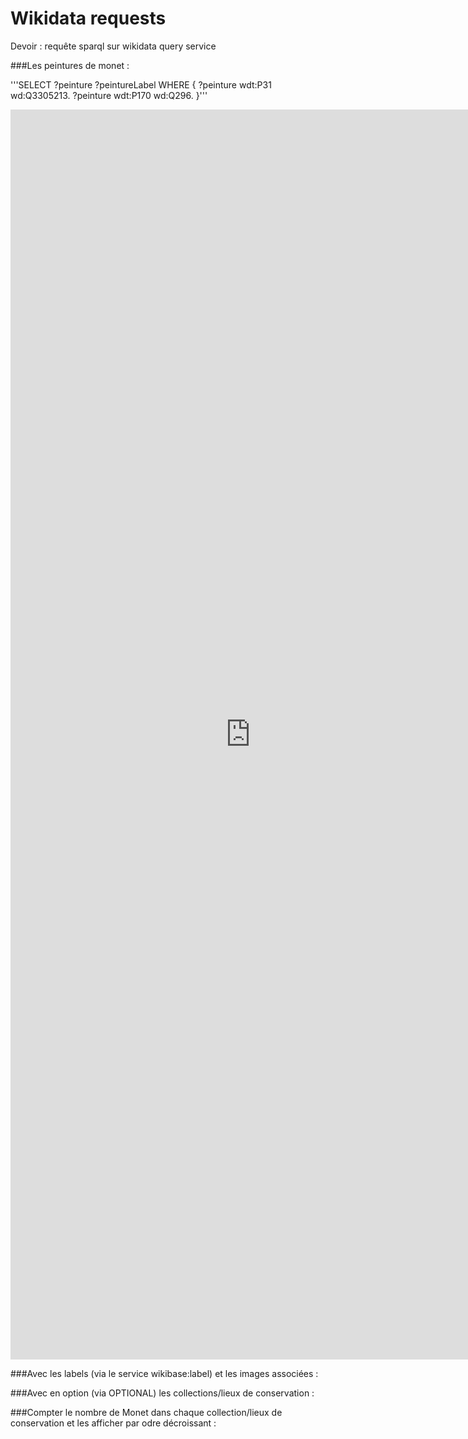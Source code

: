# Wikidata requests
Devoir : requête sparql sur wikidata query service

###Les peintures de monet :

'''SELECT ?peinture ?peintureLabel WHERE {
  ?peinture wdt:P31 wd:Q3305213.
  ?peinture wdt:P170 wd:Q296.
}'''

<iframe style="width: 80vw; height: 50vh; border: none;" src="https://query.wikidata.org/embed.html#SELECT%20%3Fpeinture%20%3FpeintureLabel%20WHERE%20%7B%0A%20%20SERVICE%20wikibase%3Alabel%20%7B%20bd%3AserviceParam%20wikibase%3Alanguage%20%22%5BAUTO_LANGUAGE%5D%2Cen%22.%20%7D%0A%20%20%0A%20%20%3Fpeinture%20wdt%3AP170%20wd%3AQ296.%0A%20%20%3Fpeinture%20wdt%3AP31%20wd%3AQ3305213.%0A%7D%0ALIMIT%20100" referrerpolicy="origin" sandbox="allow-scripts allow-same-origin allow-popups"></iframe>

###Avec les labels (via le service wikibase:label) et les images associées :

###Avec en option (via OPTIONAL) les collections/lieux de conservation :

###Compter le nombre de Monet dans chaque collection/lieux de conservation et les afficher par odre décroissant :
